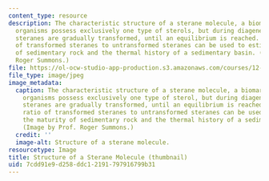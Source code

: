 ```yaml
---
content_type: resource
description: The characteristic structure of a sterane molecule, a biomarker. Living
  organisms possess exclusively one type of sterols, but during diagenesis and catagenesis,
  steranes are gradually transformed, until an equilibrium is reached. Thus, the ratio
  of transformed steranes to untransformed steranes can be used to estimate the maturity
  of sedimentary rock and the thermal history of a sedimentary basin. (Image by Prof.
  Roger Summons.)
file: https://ol-ocw-studio-app-production.s3.amazonaws.com/courses/12-491-advanced-seminar-in-geology-and-geochemistry-organic-geochemistry-fall-2005/7cdd91e9d258ddc12191797916799b31_12-491f05-th.jpg
file_type: image/jpeg
image_metadata:
  caption: The characteristic structure of a sterane molecule, a biomarker. Living
    organisms possess exclusively one type of sterol, but during diagenesis and catagenesis,
    steranes are gradually transformed, until an equilibrium is reached. Thus, the
    ratio of transformed steranes to untransformed steranes can be used to estimate
    the maturity of sedimentary rock and the thermal history of a sedimentary basin.
    (Image by Prof. Roger Summons.)
  credit: ''
  image-alt: Structure of a sterane molecule.
resourcetype: Image
title: Structure of a Sterane Molecule (thumbnail)
uid: 7cdd91e9-d258-ddc1-2191-797916799b31
---
```

